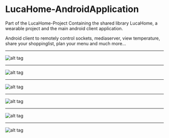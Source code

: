 # LucaHome-AndroidApplication
Part of the LucaHome-Project
Containing the shared library LucaHome, a wearable project and the main android client application.

Android client to remotely control sockets, mediaserver, view temperature, share your shoppinglist, plan your menu and much more...
___________________________________

![alt tag](https://github.com/Gu3pardo/LucaHome-AndroidApplication/blob/master/screenshots/image001.png)
___________________________________

![alt tag](https://github.com/Gu3pardo/LucaHome-AndroidApplication/blob/master/screenshots/image002.png)
___________________________________

![alt tag](https://github.com/Gu3pardo/LucaHome-AndroidApplication/blob/master/screenshots/image003.png)
___________________________________

![alt tag](https://github.com/Gu3pardo/LucaHome-AndroidApplication/blob/master/screenshots/image004.png)
___________________________________

![alt tag](https://github.com/Gu3pardo/LucaHome-AndroidApplication/blob/master/screenshots/image005.png)
___________________________________

![alt tag](https://github.com/Gu3pardo/LucaHome-AndroidApplication/blob/master/screenshots/image006.png)